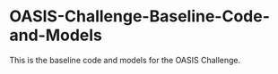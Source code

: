# OASIS-Challenge-Baseline-Code-and-Models
This is the baseline code and models for the OASIS Challenge.
